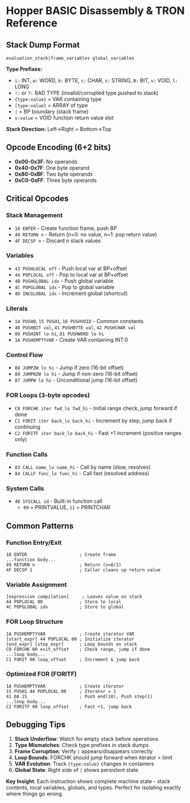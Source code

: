 # Hopper BASIC Disassembly & TRON Reference

## Stack Dump Format
```
evaluation_stack|frame_variables global_variables
```

**Type Prefixes:**
- `i:` INT, `w:` WORD, `b:` BYTE, `c:` CHAR, `s:` STRING, `B:` BIT, `v:` VOID, `l:` LONG
- `!:` or `?:` BAD TYPE (invalid/corrupted type pushed to stack)
- `{type:value}` = VAR containing type
- `[type:value]` = ARRAY of type  
- `|` = BP boundary (stack frame)
- `v:value` = VOID function return value slot

**Stack Direction:** Left→Right = Bottom→Top

## Opcode Encoding (6+2 bits)
- **0x00-0x3F**: No operands
- **0x40-0x7F**: One byte operand  
- **0x80-0xBF**: Two byte operands
- **0xC0-0xFF**: Three byte operands

## Critical Opcodes

### Stack Management
- `18 ENTER` - Create function frame, push BP
- `49 RETURN n` - Return (n=0: no value, n=1: pop return value)
- `4F DECSP n` - Discard n stack values

### Variables
- `43 PUSHLOCAL off` - Push local var at BP+offset
- `44 POPLOCAL off` - Pop to local var at BP+offset  
- `4B PUSHGLOBAL idx` - Push global variable
- `4C POPGLOBAL idx` - Pop to global variable
- `4D INCGLOBAL idx` - Increment global (shortcut)

### Literals
- `14 PUSH0`, `15 PUSH1`, `16 PUSHVOID` - Common constants
- `40 PUSHBIT val`, `41 PUSHBYTE val`, `42 PUSHCHAR val`
- `80 PUSHINT lo hi`, `81 PUSHWORD lo hi`
- `1A PUSHEMPTYVAR` - Create VAR containing INT:0

### Control Flow
- `88 JUMPZW lo hi` - Jump if zero (16-bit offset)
- `89 JUMPNZW lo hi` - Jump if non-zero (16-bit offset)
- `87 JUMPW lo hi` - Unconditional jump (16-bit offset)

### FOR Loops (3-byte opcodes)
- `C0 FORCHK iter fwd_lo fwd_hi` - Initial range check, jump forward if done
- `C1 FORIT iter back_lo back_hi` - Increment by step, jump back if continuing  
- `C2 FORITF iter back_lo back_hi` - Fast +1 increment (positive ranges only)

### Function Calls
- `83 CALL name_lo name_hi` - Call by name (slow, resolves)
- `84 CALLF func_lo func_hi` - Call fast (resolved address)

### System Calls
- `48 SYSCALL id` - Built-in function call
  - `09` = PRINTVALUE, `11` = PRINTCHAR

## Common Patterns

### Function Entry/Exit
```
18 ENTER                    ; Create frame
...function body...
49 RETURN n                 ; Return (n=0/1)
4F DECSP 1                  ; Caller cleans up return value
```

### Variable Assignment
```
[expression compilation]     ; Leaves value on stack
44 POPLOCAL 00              ; Store to local
4C POPGLOBAL idx            ; Store to global
```

### FOR Loop Structure
```
1A PUSHEMPTYVAR             ; Create iterator VAR
[start_expr] 44 POPLOCAL 00 ; Initialize iterator
[end_expr] [step_expr]      ; Loop bounds on stack
C0 FORCHK 00 exit_offset    ; Check range, jump if done
...loop body...
C1 FORIT 00 loop_offset     ; Increment & jump back
```

### Optimized FOR (FORITF)
```
1A PUSHEMPTYVAR             ; Create iterator  
15 PUSH1 44 POPLOCAL 00     ; Iterator = 1
41 0A 15                    ; Push end(10), Push step(1)
...loop body...
C2 FORITF 00 loop_offset    ; Fast +1, jump back
```

## Debugging Tips

1. **Stack Underflow**: Watch for empty stack before operations
2. **Type Mismatches**: Check type prefixes in stack dumps  
3. **Frame Corruption**: Verify `|` appears/disappears correctly
4. **Loop Bounds**: FORCHK should jump forward when iterator > limit
5. **VAR Evolution**: Track `{type:value}` changes in containers
6. **Global State**: Right side of `|` shows persistent state

**Key Insight**: Each instruction shows complete machine state - stack contents, local variables, globals, and types. Perfect for isolating exactly where things go wrong.
